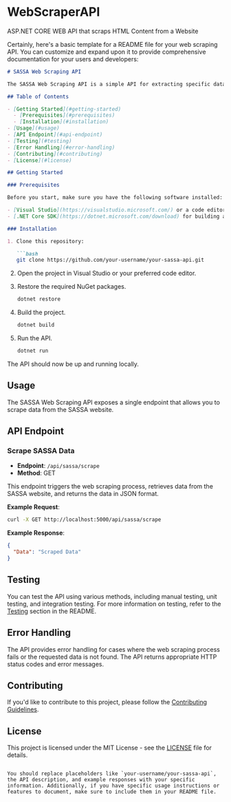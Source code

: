 # WebScraperAPI
ASP.NET CORE WEB API that scraps HTML Content from a Website 

Certainly, here's a basic template for a README file for your web scraping API. You can customize and expand upon it to provide comprehensive documentation for your users and developers:

```markdown
# SASSA Web Scraping API

The SASSA Web Scraping API is a simple API for extracting specific data from the South African Social Security Agency (SASSA) website. This API allows you to retrieve data from the SASSA website using a single endpoint.

## Table of Contents

- [Getting Started](#getting-started)
  - [Prerequisites](#prerequisites)
  - [Installation](#installation)
- [Usage](#usage)
- [API Endpoint](#api-endpoint)
- [Testing](#testing)
- [Error Handling](#error-handling)
- [Contributing](#contributing)
- [License](#license)

## Getting Started

### Prerequisites

Before you start, make sure you have the following software installed:

- [Visual Studio](https://visualstudio.microsoft.com/) or a code editor of your choice.
- [.NET Core SDK](https://dotnet.microsoft.com/download) for building and running the API.

### Installation

1. Clone this repository:

   ```bash
   git clone https://github.com/your-username/your-sassa-api.git
   ```

2. Open the project in Visual Studio or your preferred code editor.

3. Restore the required NuGet packages.

   ```bash
   dotnet restore
   ```

4. Build the project.

   ```bash
   dotnet build
   ```

5. Run the API.

   ```bash
   dotnet run
   ```

The API should now be up and running locally.

## Usage

The SASSA Web Scraping API exposes a single endpoint that allows you to scrape data from the SASSA website.

## API Endpoint

### Scrape SASSA Data

- **Endpoint**: `/api/sassa/scrape`
- **Method**: GET

This endpoint triggers the web scraping process, retrieves data from the SASSA website, and returns the data in JSON format.

**Example Request**:

```bash
curl -X GET http://localhost:5000/api/sassa/scrape
```

**Example Response**:

```json
{
  "Data": "Scraped Data"
}
```

## Testing

You can test the API using various methods, including manual testing, unit testing, and integration testing. For more information on testing, refer to the [Testing](#testing) section in the README.

## Error Handling

The API provides error handling for cases where the web scraping process fails or the requested data is not found. The API returns appropriate HTTP status codes and error messages.

## Contributing

If you'd like to contribute to this project, please follow the [Contributing Guidelines](CONTRIBUTING.md).

## License

This project is licensed under the MIT License - see the [LICENSE](LICENSE) file for details.
```

You should replace placeholders like `your-username/your-sassa-api`, the API description, and example responses with your specific information. Additionally, if you have specific usage instructions or features to document, make sure to include them in your README file.
